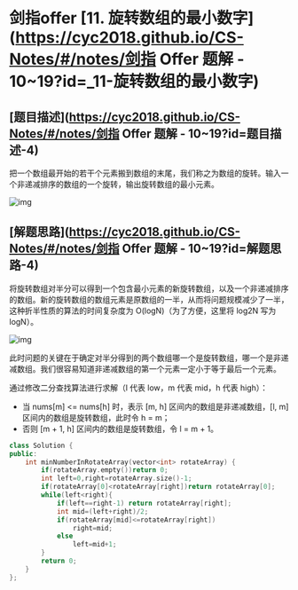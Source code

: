 # 剑指offer  [11. 旋转数组的最小数字](https://cyc2018.github.io/CS-Notes/#/notes/剑指 Offer 题解 - 10~19?id=_11-旋转数组的最小数字)

## [题目描述](https://cyc2018.github.io/CS-Notes/#/notes/剑指 Offer 题解 - 10~19?id=题目描述-4)

把一个数组最开始的若干个元素搬到数组的末尾，我们称之为数组的旋转。输入一个非递减排序的数组的一个旋转，输出旋转数组的最小元素。

![img](https://cs-notes-1256109796.cos.ap-guangzhou.myqcloud.com/0038204c-4b8a-42a5-921d-080f6674f989.png)

## [解题思路](https://cyc2018.github.io/CS-Notes/#/notes/剑指 Offer 题解 - 10~19?id=解题思路-4)

将旋转数组对半分可以得到一个包含最小元素的新旋转数组，以及一个非递减排序的数组。新的旋转数组的数组元素是原数组的一半，从而将问题规模减少了一半，这种折半性质的算法的时间复杂度为 O(logN)（为了方便，这里将 log2N 写为 logN）。

![img](https://cs-notes-1256109796.cos.ap-guangzhou.myqcloud.com/424f34ab-a9fd-49a6-9969-d76b42251365.png)

此时问题的关键在于确定对半分得到的两个数组哪一个是旋转数组，哪一个是非递减数组。我们很容易知道非递减数组的第一个元素一定小于等于最后一个元素。

通过修改二分查找算法进行求解（l 代表 low，m 代表 mid，h 代表 high）：

- 当 nums[m] <= nums[h] 时，表示 [m, h] 区间内的数组是非递减数组，[l, m] 区间内的数组是旋转数组，此时令 h = m；
- 否则 [m + 1, h] 区间内的数组是旋转数组，令 l = m + 1。

```cpp
class Solution {
public:
    int minNumberInRotateArray(vector<int> rotateArray) {
        if(rotateArray.empty())return 0;
        int left=0,right=rotateArray.size()-1;
        if(rotateArray[0]<rotateArray[right])return rotateArray[0];
        while(left<right){
            if(left==right-1) return rotateArray[right];
            int mid=(left+right)/2;
            if(rotateArray[mid]<=rotateArray[right])
                right=mid;
            else
                left=mid+1;
        }
        return 0;
    }
};
```

